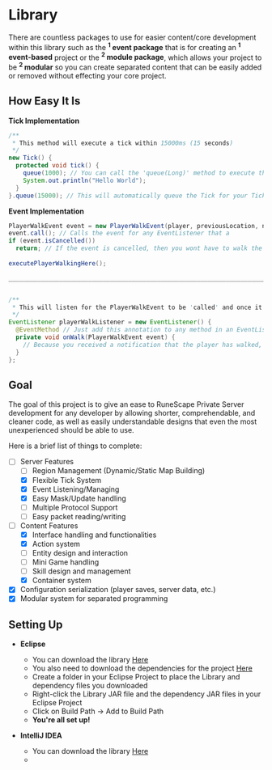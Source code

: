 # Library
There are countless packages to use for easier content/core development within this library such as the <b><sup>1</sup> event package</b> that is for creating an <b><sup>1</sup> event-based</b> project or the <b><sup>2</sup> module package</b>, which allows your project to be <b><sup>2</sup> modular</b> so you can create separated content that can be easily added or removed without effecting your core project.

## How Easy It Is
<b>Tick Implementation</b>
```java
/**
 * This method will execute a tick within 15000ms (15 seconds)
 */
new Tick() {
  protected void tick() {
    queue(1000); // You can call the 'queue(Long)' method to execute this tick for ANY specific period
    System.out.println("Hello World");
  }
}.queue(15000); // This will automatically queue the Tick for your Ticker to execute in 15 seconds
```
<b>Event Implementation</b>
```java
PlayerWalkEvent event = new PlayerWalkEvent(player, previousLocation, newLocation); // Code=(player, previous_tile, walk_tile)
event.call(); // Calls the event for any EventListener that a 
if (event.isCancelled())
  return; // If the event is cancelled, then you wont have to walk the player to the next tile
  
executePlayerWalkingHere();

_____________________________________________________________________________________________


/**
 * This will listen for the PlayerWalkEvent to be 'called' and once it sees that it has been called, then it will execute this listener
 */
EventListener playerWalkListener = new EventListener() {
  @EventMethod // Just add this annotation to any method in an EventListener and it becomes a method that listens to the specified event
  private void onWalk(PlayerWalkEvent event) {
    // Because you received a notification that the player has walked, you can check to see if they have walked to a specific location, and if they have, then you can damage them or teleport them or anything
  }
};
```


## Goal
The goal of this project is to give an ease to RuneScape Private Server development for any developer by allowing shorter, comprehendable, and cleaner code, as well as easily understandable designs that even the most unexperienced should be able to use.

Here is a brief list of things to complete:
- [ ] Server Features
  - [ ] Region Management (Dynamic/Static Map Building)
  - [x] Flexible Tick System
  - [x] Event Listening/Managing
  - [X] Easy Mask/Update handling
  - [ ] Multiple Protocol Support
  - [ ] Easy packet reading/writing
- [ ] Content Features
  - [x] Interface handling and functionalities
  - [x] Action system
  - [ ] Entity design and interaction
  - [ ] Mini Game handling
  - [ ] Skill design and management
  - [x] Container system
- [x] Configuration serialization (player saves, server data, etc.)
- [x] Modular system for separated programming

## Setting Up
- <b>Eclipse</b>
  * You can download the library [Here](https://github.com/tehnewb/Library/releases)
  * You also need to download the dependencies for the project [Here](https://www.dropbox.com/sh/05aej3isz120vf3/AACxOGhV0Z2tfBYfcfKJr8nEa?dl=0)
  * Create a folder in your Eclipse Project to place the Library and dependency files you downloaded
  * Right-click the Library JAR file and the dependency JAR files in your Eclipse Project
  * Click on Build Path -> Add to Build Path
  * <b>You're all set up!</b>
  
- <b>IntelliJ IDEA</b>
  * You can download the library [Here](https://github.com/tehnewb/Library/releases)
  * 
